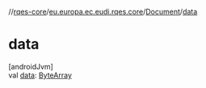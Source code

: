 //[rqes-core](../../../index.md)/[eu.europa.ec.eudi.rqes.core](../index.md)/[Document](index.md)/[data](data.md)

# data

[androidJvm]\
val [data](data.md): [ByteArray](https://kotlinlang.org/api/latest/jvm/stdlib/kotlin/-byte-array/index.html)
